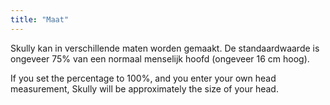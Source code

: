 ```yaml
---
title: "Maat"
---
```


Skully kan in verschillende maten worden gemaakt. De standaardwaarde is ongeveer 75% van een normaal menselijk hoofd (ongeveer 16 cm hoog).

If you set the percentage to 100%, and you enter your own head measurement, Skully will be approximately the size of your head.
